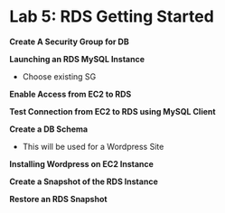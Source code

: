# Lab 5: RDS Getting Started

**Create A Security Group for DB**

**Launching an RDS MySQL Instance**
* Choose existing SG

**Enable Access from EC2 to RDS**

**Test Connection from EC2 to RDS using MySQL Client**

**Create a DB Schema**
* This will be used for a Wordpress Site

**Installing Wordpress on EC2 Instance**

**Create a Snapshot of the RDS Instance**

**Restore an RDS Snapshot**
